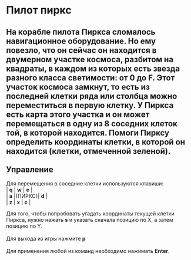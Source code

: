 Пилот пиркс
===========

На корабле пилота Пиркса сломалось навигационное оборудование. Но ему повезло, что он сейчас он находится в двумерном участке космоса, разбитом на квадраты, в каждом из которых есть звезда разного класса светимости: от 0 до F. Этот участок космоса замкнут, то есть из последней клетки ряда или столбца можно переместиться в первую клетку. У Пиркса есть карта этого участка и он может перемещаться в одну из 8 соседних клеток той, в которой находится.
Помоги Пирксу определить координаты клетки, в которой он находится (клетки, отмеченной зеленой).<br>
<br>
Управление
----------

Для перемещения в соседние клетки используются клавиши:<br>
|   **q**   |   **w**   |   **e**   |<br>
|   **a**   |{ПИРКС}|   **d**   |<br>
|   **z**   |   **x**   |   **c**   |<br>

Для того, чтобы попробовать угадать координаты текущей клетки Пиркса, нужно нажать **s** и указать сначала позицию по X, а затем позицию по Y.<br>
<br>
Для выхода из игры нажмите **p**<br>
<br>
Для применения любой из команд необходимо нажимать **Enter**.